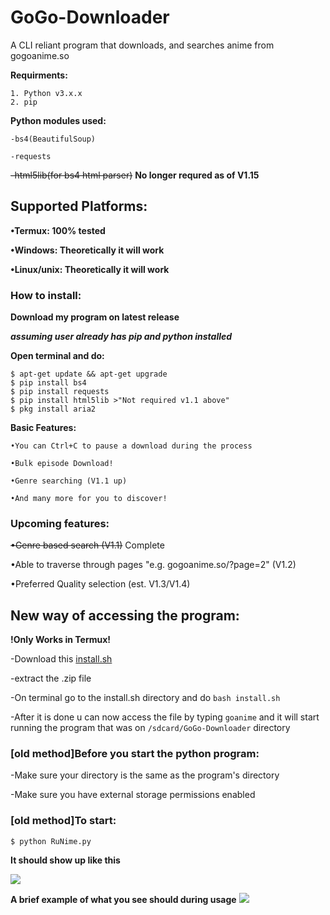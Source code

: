 # GoGo-Downloader
A CLI reliant program that downloads, and searches anime from gogoanime.so 

**Requirments:**
```
1. Python v3.x.x 
2. pip
```

**Python modules used:**
```
-bs4(BeautifulSoup)

-requests
```
~~-html5lib(for bs4 html parser)~~
**No longer requred as of V1.15**

## Supported Platforms:
**•Termux: 100% tested**

**•Windows: Theoretically it will work**

**•Linux/unix: Theoretically it will work**

### How to install:

**Download my program on latest release**

***assuming user already has pip and python installed***

**Open terminal and do:**
```
$ apt-get update && apt-get upgrade
$ pip install bs4
$ pip install requests
$ pip install html5lib >"Not required v1.1 above"
$ pkg install aria2
```
**Basic Features:**
```
•You can Ctrl+C to pause a download during the process

•Bulk episode Download!

•Genre searching (V1.1 up)

•And many more for you to discover!
```

### Upcoming features:

~~•Genre based search (V1.1)~~ Complete

•Able to traverse through pages
 "e.g. gogoanime.so/?page=2" (V1.2)
 
•Preferred Quality selection (est. V1.3/V1.4)

## New way of accessing the program:
****!Only Works in Termux!****

-Download this [install.sh](https://minhaskamal.github.io/DownGit/#/home?url=https://github.com/Kinuseka/GoGo-Downloader/blob/main/install.sh)

-extract the .zip file

-On terminal go to the install.sh directory and do ```bash install.sh```

-After it is done u can now access the file by typing ```goanime``` and it will start running the program that was on ```/sdcard/GoGo-Downloader``` directory

### [old method]Before you start the python program:
-Make sure your directory is the same as the program's directory

-Make sure you have external storage permissions enabled

### [old method]To start:
```$ python RuNime.py```

**It should show up like this**

![](home.png)

**A brief example of what you see should during usage**
![](example.png)



